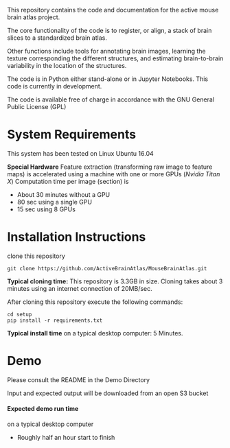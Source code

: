 This repository contains the code and documentation for the active mouse brain atlas project. 

The core functionality of the code is to register, or align, a stack of brain slices to a standardized brain atlas.

Other functions include tools for annotating brain images, learning the texture corresponding the different structures, and estimating brain-to-brain variability in the location of the structures.

The code is in Python either stand-alone or in Jupyter Notebooks. This code is currently in development.

The code is available free of charge in accordance with the GNU General Public License (GPL)

# System Requirements

This system has been tested on Linux Ubuntu 16.04

**Special Hardware**
Feature extraction (transforming raw image to feature maps) is accelerated using a machine with one or more GPUs  (*Nvidia Titan X*) Computation time per image (section) is 
* About 30 minutes without a GPU
* 80 sec using a single GPU
* 15 sec using 8 GPUs

# Installation Instructions
clone this repository
```
git clone https://github.com/ActiveBrainAtlas/MouseBrainAtlas.git
```
**Typical cloning time:**
This repository is 3.3GB in size. Cloning takes about 3 minutes using an internet connection of 20MB/sec.

After cloning this repository execute the following commands:
```
cd setup
pip install -r requirements.txt
```
**Typical install time** on a typical desktop computer: 5 Minutes.

# Demo

Please consult the README in the Demo Directory


Input and expected output will be downloaded from an open S3 bucket

#### Expected demo run time 

on a typical desktop computer

* Roughly half an hour start to finish
